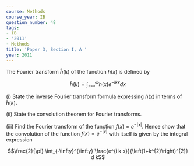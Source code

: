 ```yaml
---
course: Methods
course_year: IB
question_number: 48
tags:
- IB
- '2011'
- Methods
title: 'Paper 3, Section I, A '
year: 2011
---
```




The Fourier transform $\tilde{h}(k)$ of the function $h(x)$ is defined by

$$\tilde{h}(k)=\int_{-\infty}^{\infty} h(x) e^{-i k x} d x$$

(i) State the inverse Fourier transform formula expressing $h(x)$ in terms of $\widetilde{h}(k)$.

(ii) State the convolution theorem for Fourier transforms.

(iii) Find the Fourier transform of the function $f(x)=e^{-|x|}$. Hence show that the convolution of the function $f(x)=e^{-|x|}$ with itself is given by the integral expression

$$\frac{2}{\pi} \int_{-\infty}^{\infty} \frac{e^{i k x}}{\left(1+k^{2}\right)^{2}} d k$$